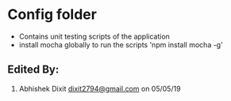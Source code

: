 # Config folder
- Contains unit testing scripts of the application
- install mocha globally to run the scripts 'npm install mocha -g'

## Edited By:
1. Abhishek Dixit <dixit2794@gmail.com> on 05/05/19
